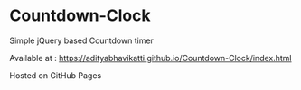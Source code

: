 # Countdown-Clock
Simple jQuery based Countdown timer


Available at : https://adityabhavikatti.github.io/Countdown-Clock/index.html

Hosted on GitHub Pages
